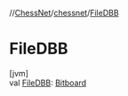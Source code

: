 //[ChessNet](../../index.md)/[chessnet](index.md)/[FileDBB](-file-d-b-b.md)

# FileDBB

[jvm]\
val [FileDBB](-file-d-b-b.md): [Bitboard](index.md#610777926%2FClasslikes%2F-1216412040)
